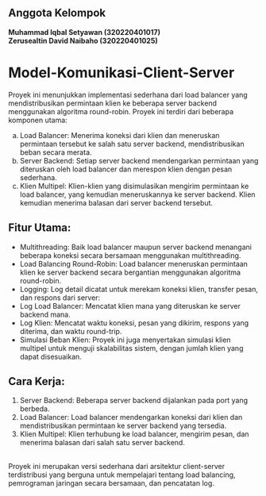 <h2>Anggota Kelompok</h2>
<strong>Muhammad Iqbal Setyawan (320220401017)</strong><br>
<strong>Zerusealtin David Naibaho (320220401025)</strong>
<br>
<h1>Model-Komunikasi-Client-Server</h1>
Proyek ini menunjukkan implementasi sederhana dari load balancer yang mendistribusikan permintaan klien ke beberapa server backend menggunakan algoritma round-robin. Proyek ini terdiri dari beberapa komponen utama:
<ol type="a">
<li>Load Balancer: Menerima koneksi dari klien dan meneruskan permintaan tersebut ke salah satu server backend, mendistribusikan beban secara merata.</li>
<li>Server Backend: Setiap server backend mendengarkan permintaan yang diteruskan oleh load balancer dan merespon klien dengan pesan sederhana.</li>
<li>Klien Multipel: Klien-klien yang disimulasikan mengirim permintaan ke load balancer, yang kemudian meneruskannya ke server backend. Klien kemudian menerima balasan dari server backend tersebut.</li>
</ol>
<h2>Fitur Utama:</h2>
<ul>
<li>Multithreading: Baik load balancer maupun server backend menangani beberapa koneksi secara bersamaan menggunakan multithreading.</li>
<li>Load Balancing Round-Robin: Load balancer meneruskan permintaan klien ke server backend secara bergantian menggunakan algoritma round-robin.</li>
<li>Logging: Log detail dicatat untuk merekam koneksi klien, transfer pesan, dan respons dari server:</li>
<li>Log Load Balancer: Mencatat klien mana yang diteruskan ke server backend mana.</li>
<li>Log Klien: Mencatat waktu koneksi, pesan yang dikirim, respons yang diterima, dan waktu round-trip.</li>
<li>Simulasi Beban Klien: Proyek ini juga menyertakan simulasi klien multipel untuk menguji skalabilitas sistem, dengan jumlah klien yang dapat disesuaikan.</li>
</ul>
<h2>Cara Kerja:</h2>
<ol>
<li>Server Backend: Beberapa server backend dijalankan pada port yang berbeda.
<li>Load Balancer: Load balancer mendengarkan koneksi dari klien dan mendistribusikan permintaan ke server backend yang tersedia.
<li>Klien Multipel: Klien terhubung ke load balancer, mengirim pesan, dan menerima balasan dari salah satu server backend.
</ol>
<br>
Proyek ini merupakan versi sederhana dari arsitektur client-server terdistribusi yang berguna untuk mempelajari tentang load balancing, pemrograman jaringan secara bersamaan, dan pencatatan log.

